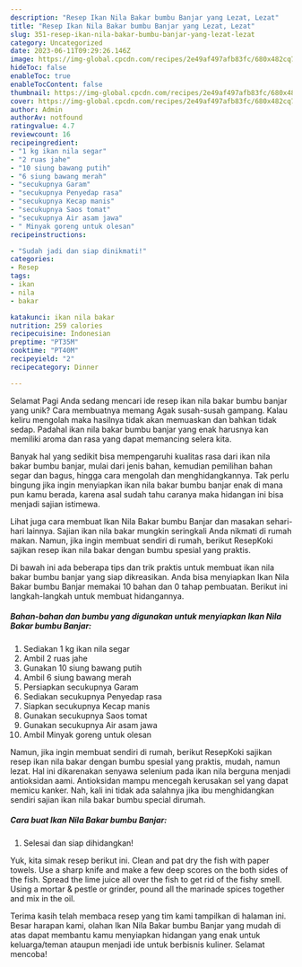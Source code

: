 ```yaml
---
description: "Resep Ikan Nila Bakar bumbu Banjar yang Lezat, Lezat"
title: "Resep Ikan Nila Bakar bumbu Banjar yang Lezat, Lezat"
slug: 351-resep-ikan-nila-bakar-bumbu-banjar-yang-lezat-lezat
category: Uncategorized
date: 2023-06-11T09:29:26.146Z
image: https://img-global.cpcdn.com/recipes/2e49af497afb83fc/680x482cq70/ikan-nila-bakar-bumbu-banjar-foto-resep-utama.jpg
hideToc: false
enableToc: true
enableTocContent: false
thumbnail: https://img-global.cpcdn.com/recipes/2e49af497afb83fc/680x482cq70/ikan-nila-bakar-bumbu-banjar-foto-resep-utama.jpg
cover: https://img-global.cpcdn.com/recipes/2e49af497afb83fc/680x482cq70/ikan-nila-bakar-bumbu-banjar-foto-resep-utama.jpg
author: Admin
authorAv: notfound
ratingvalue: 4.7
reviewcount: 16
recipeingredient:
- "1 kg ikan nila segar"
- "2 ruas jahe"
- "10 siung bawang putih"
- "6 siung bawang merah"
- "secukupnya Garam"
- "secukupnya Penyedap rasa"
- "secukupnya Kecap manis"
- "secukupnya Saos tomat"
- "secukupnya Air asam jawa"
- " Minyak goreng untuk olesan"
recipeinstructions:

- "Sudah jadi dan siap dinikmati!"
categories:
- Resep
tags:
- ikan
- nila
- bakar

katakunci: ikan nila bakar 
nutrition: 259 calories
recipecuisine: Indonesian
preptime: "PT35M"
cooktime: "PT40M"
recipeyield: "2"
recipecategory: Dinner

---
```



Selamat Pagi Anda sedang mencari ide resep ikan nila bakar bumbu banjar yang unik? Cara membuatnya memang Agak susah-susah gampang. Kalau keliru mengolah maka hasilnya tidak akan memuaskan dan bahkan tidak sedap. Padahal ikan nila bakar bumbu banjar yang enak harusnya kan memiliki aroma dan rasa yang dapat memancing selera kita.


Banyak hal yang sedikit bisa mempengaruhi kualitas rasa dari ikan nila bakar bumbu banjar, mulai dari jenis bahan, kemudian pemilihan bahan segar dan bagus, hingga cara mengolah dan menghidangkannya. Tak perlu bingung jika ingin menyiapkan ikan nila bakar bumbu banjar enak di mana pun kamu berada, karena asal sudah tahu caranya maka hidangan ini bisa menjadi sajian istimewa.

Lihat juga cara membuat Ikan Nila Bakar bumbu Banjar dan masakan sehari-hari lainnya. Sajian ikan nila bakar mungkin seringkali Anda nikmati di rumah makan. Namun, jika ingin membuat sendiri di rumah, berikut ResepKoki sajikan resep ikan nila bakar dengan bumbu spesial yang praktis.


Di bawah ini ada beberapa tips dan trik praktis untuk membuat ikan nila bakar bumbu banjar yang siap dikreasikan. Anda bisa menyiapkan Ikan Nila Bakar bumbu Banjar memakai 10 bahan dan 0 tahap pembuatan. Berikut ini langkah-langkah untuk membuat hidangannya.

<!--inarticleads1-->

##### Bahan-bahan dan bumbu yang digunakan untuk menyiapkan Ikan Nila Bakar bumbu Banjar:

1. Sediakan 1 kg ikan nila segar
1. Ambil 2 ruas jahe
1. Gunakan 10 siung bawang putih
1. Ambil 6 siung bawang merah
1. Persiapkan secukupnya Garam
1. Sediakan secukupnya Penyedap rasa
1. Siapkan secukupnya Kecap manis
1. Gunakan secukupnya Saos tomat
1. Gunakan secukupnya Air asam jawa
1. Ambil  Minyak goreng untuk olesan


Namun, jika ingin membuat sendiri di rumah, berikut ResepKoki sajikan resep ikan nila bakar dengan bumbu spesial yang praktis, mudah, namun lezat. Hal ini dikarenakan senyawa selenium pada ikan nila berguna menjadi antioksidan aami. Antioksidan mampu mencegah kerusakan sel yang dapat memicu kanker. Nah, kali ini tidak ada salahnya jika ibu menghidangkan sendiri sajian ikan nila bakar bumbu special dirumah. 

<!--inarticleads2-->

##### Cara buat Ikan Nila Bakar bumbu Banjar:


1. Selesai dan siap dihidangkan!

Yuk, kita simak resep berikut ini. Clean and pat dry the fish with paper towels. Use a sharp knife and make a few deep scores on the both sides of the fish. Spread the lime juice all over the fish to get rid of the fishy smell. Using a mortar &amp; pestle or grinder, pound all the marinade spices together and mix in the oil. 

Terima kasih telah membaca resep yang tim kami tampilkan di halaman ini. Besar harapan kami, olahan Ikan Nila Bakar bumbu Banjar yang mudah di atas dapat membantu kamu menyiapkan hidangan yang enak untuk keluarga/teman ataupun menjadi ide untuk berbisnis kuliner. Selamat mencoba!
